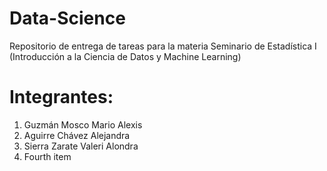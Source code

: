 # Data-Science
Repositorio de entrega de tareas para la materia Seminario de Estadística I (Introducción a la Ciencia de Datos y Machine Learning)

# Integrantes:
<ol>
  <li>Guzmán Mosco Mario Alexis</li>
  <li>Aguirre Chávez Alejandra</li>
  <li>Sierra Zarate Valeri Alondra </li>
  <li>Fourth item</li>
</ol>
